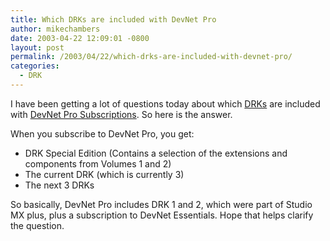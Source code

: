 ```yaml
---
title: Which DRKs are included with DevNet Pro
author: mikechambers
date: 2003-04-22 12:09:01 -0800
layout: post
permalink: /2003/04/22/which-drks-are-included-with-devnet-pro/
categories:
  - DRK
---
```



I have been getting a lot of questions today about which [DRKs][1] are included with [DevNet Pro Subscriptions][2]. So here is the answer.

When you subscribe to DevNet Pro, you get:

*   DRK Special Edition (Contains a selection of the extensions and components from Volumes 1 and 2)
*   The current DRK (which is currently 3)
*   The next 3 DRKs

So basically, DevNet Pro includes DRK 1 and 2, which were part of Studio MX plus, plus a subscription to DevNet Essentials. Hope that helps clarify the question.

 [1]: http://www.macromedia.com/software/drk/
 [2]: http://www.macromedia.com/devnet/subscriptions/